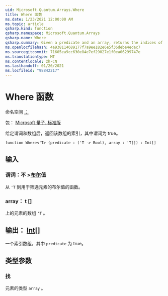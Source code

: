 ```yaml
---
uid: Microsoft.Quantum.Arrays.Where
title: Where 函数
ms.date: 1/23/2021 12:00:00 AM
ms.topic: article
qsharp.kind: function
qsharp.namespace: Microsoft.Quantum.Arrays
qsharp.name: Where
qsharp.summary: Given a predicate and an array, returns the indices of that array where the predicate is true.
ms.openlocfilehash: 4a938114689177f7a9ee182e6e5f36debe4edac7
ms.sourcegitcommit: 71605ea9cc630e84e7ef29027e1f0ea06299747e
ms.translationtype: MT
ms.contentlocale: zh-CN
ms.lasthandoff: 01/26/2021
ms.locfileid: "98842217"
---
```

# <a name="where-function"></a>Where 函数

命名空间 [：](xref:Microsoft.Quantum.Arrays)

包： [Microsoft 量子. 标准版](https://nuget.org/packages/Microsoft.Quantum.Standard)


给定谓词和数组后，返回该数组的索引，其中谓词为 true。

```qsharp
function Where<'T> (predicate : ('T -> Bool), array : 'T[]) : Int[]
```


## <a name="input"></a>输入

### <a name="predicate--t---bool"></a>谓词：不 >[布尔](xref:microsoft.quantum.lang-ref.bool)值

从 `'T` 到用于筛选元素的布尔值的函数。


### <a name="array--t"></a>array： t []

上的元素的数组 `'T` 。



## <a name="output--int"></a>输出： [Int](xref:microsoft.quantum.lang-ref.int)[]

一个索引数组，其中 `predicate` 为 true。

## <a name="type-parameters"></a>类型参数

### <a name="t"></a>找

元素的类型 `array` 。